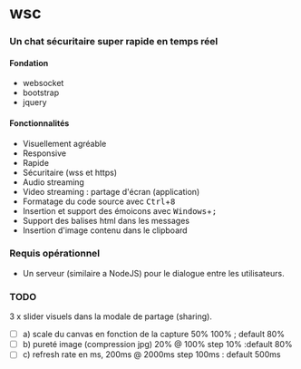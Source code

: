 # wsc

### Un chat sécuritaire super rapide en temps réel

#### Fondation
 - websocket
 - bootstrap
 - jquery

#### Fonctionnalités
 - Visuellement agréable
 - Responsive
 - Rapide
 - Sécuritaire (wss et https)
 - Audio streaming
 - Video streaming : partage d'écran (application)
 - Formatage du code source avec <kbd>Ctrl</kbd>+<kbd>8</kbd>
 - Insertion et support des émoicons avec <kbd>Windows</kbd>+<kbd>;</kbd>
 - Support des balises html dans les messages
 - Insertion d'image contenu dans le clipboard

### Requis opérationnel
 - Un serveur (similaire a NodeJS) pour le dialogue entre les utilisateurs.


### TODO

3 x slider visuels dans la modale de partage (sharing).
 - [ ] a) scale du canvas en fonction de la capture 50%  100% ; default 80%
 - [ ] b) pureté image (compression jpg) 20% @ 100% step 10% :default 80%
 - [ ] c) refresh rate en ms, 200ms @ 2000ms step 100ms : default 500ms
